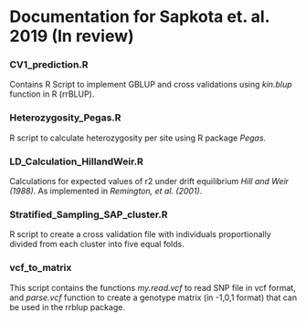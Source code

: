 # Documentation for Sapkota et. al. 2019 (In review)


### CV1_prediction.R
Contains R Script to implement GBLUP and cross validations using _kin.blup_ function in R (rrBLUP).

### Heterozygosity_Pegas.R
R script to calculate heterozygosity per site using R package _Pegas_.

###  LD_Calculation_HillandWeir.R
Calculations for expected values of r2 under drift equilibrium _Hill and Weir (1988)_. As implemented in _Remington, et al. (2001)_.


### Stratified_Sampling_SAP_cluster.R
R script to create a cross validation file with individuals proportionally divided from each cluster into five equal folds.

### vcf_to_matrix 
This script contains the functions _my.read.vcf_ to read SNP file in vcf format, and _parse.vcf_ function to create a genotype matrix (in -1,0,1 format) that can be used in the rrblup package.

